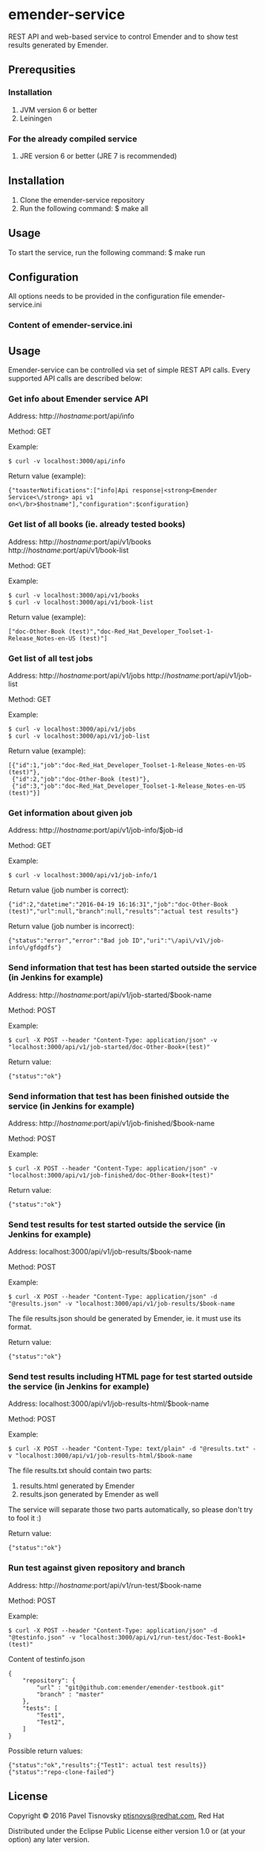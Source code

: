 # emender-service

REST API and web-based service to control Emender and to show test results generated by Emender.



## Prerequsities

### Installation

1. JVM version 6 or better
1. Leiningen

### For the already compiled service

1. JRE version 6 or better (JRE 7 is recommended)



## Installation

1. Clone the emender-service repository
1. Run the following command:
    $ make all



## Usage

To start the service, run the following command:
    $ make run



## Configuration

All options needs to be provided in the configuration file emender-service.ini

### Content of emender-service.ini



## Usage

Emender-service can be controlled via set of simple REST API calls. Every supported API calls are described below:


### Get info about Emender service API

Address: http://$hostname:$port/api/info

Method:  GET

Example:

    $ curl -v localhost:3000/api/info

Return value (example):

    {"toasterNotifications":["info|Api response|<strong>Emender Service<\/strong> api v1 on<\/br>$hostname"],"configuration":$configuration}



### Get list of all books (ie. already tested books)

Address: http://$hostname:$port/api/v1/books
         http://$hostname:$port/api/v1/book-list

Method:  GET

Example:

    $ curl -v localhost:3000/api/v1/books
    $ curl -v localhost:3000/api/v1/book-list

Return value (example):

    ["doc-Other-Book (test)","doc-Red_Hat_Developer_Toolset-1-Release_Notes-en-US (test)"]



### Get list of all test jobs

Address: http://$hostname:$port/api/v1/jobs
         http://$hostname:$port/api/v1/job-list

Method:  GET

Example:

    $ curl -v localhost:3000/api/v1/jobs
    $ curl -v localhost:3000/api/v1/job-list

Return value (example):

    [{"id":1,"job":"doc-Red_Hat_Developer_Toolset-1-Release_Notes-en-US (test)"},
     {"id":2,"job":"doc-Other-Book (test)"},
     {"id":3,"job":"doc-Red_Hat_Developer_Toolset-1-Release_Notes-en-US (test)"}]



### Get information about given job

Address: http://$hostname:$port/api/v1/job-info/$job-id

Method:  GET

Example:

    $ curl -v localhost:3000/api/v1/job-info/1

Return value (job number is correct):

    {"id":2,"datetime":"2016-04-19 16:16:31","job":"doc-Other-Book (test)","url":null,"branch":null,"results":"actual test results"}

Return value (job number is incorrect):

    {"status":"error","error":"Bad job ID","uri":"\/api\/v1\/job-info\/gfdgdfs"}



### Send information that test has been started outside the service (in Jenkins for example)

Address: http://$hostname:$port/api/v1/job-started/$book-name

Method:  POST

Example:

    $ curl -X POST --header "Content-Type: application/json" -v "localhost:3000/api/v1/job-started/doc-Other-Book+(test)"

Return value:

    {"status":"ok"}



### Send information that test has been finished outside the service (in Jenkins for example)

Address: http://$hostname:$port/api/v1/job-finished/$book-name

Method:  POST

Example:

    $ curl -X POST --header "Content-Type: application/json" -v "localhost:3000/api/v1/job-finished/doc-Other-Book+(test)"

Return value:

    {"status":"ok"}



### Send test results for test started outside the service (in Jenkins for example)

Address: localhost:3000/api/v1/job-results/$book-name

Method:  POST

Example:

    $ curl -X POST --header "Content-Type: application/json" -d "@results.json" -v "localhost:3000/api/v1/job-results/$book-name

The file results.json should be generated by Emender, ie. it must use its format.

Return value:

    {"status":"ok"}



### Send test results including HTML page for test started outside the service (in Jenkins for example)

Address: localhost:3000/api/v1/job-results-html/$book-name

Method:  POST

Example:

    $ curl -X POST --header "Content-Type: text/plain" -d "@results.txt" -v "localhost:3000/api/v1/job-results-html/$book-name

The file results.txt should contain two parts:
1. results.html generated by Emender
1. results.json generated by Emender as well

The service will separate those two parts automatically, so please don't try to fool it :)

Return value:

    {"status":"ok"}



### Run test against given repository and branch

Address: http://$hostname:$port/api/v1/run-test/$book-name

Method:  POST

Example:

    $ curl -X POST --header "Content-Type: application/json" -d "@testinfo.json" -v "localhost:3000/api/v1/run-test/doc-Test-Book1+(test)"

Content of testinfo.json

    {
        "repository": {
            "url" : "git@github.com:emender/emender-testbook.git"
            "branch" : "master"
        },
        "tests": [
            "Test1",
            "Test2",
        ]
    }

Possible return values:

    {"status":"ok","results":{"Test1": actual test results}}
    {"status":"repo-clone-failed"}



## License

Copyright © 2016 Pavel Tisnovsky <ptisnovs@redhat.com>, Red Hat

Distributed under the Eclipse Public License either version 1.0 or (at
your option) any later version.

